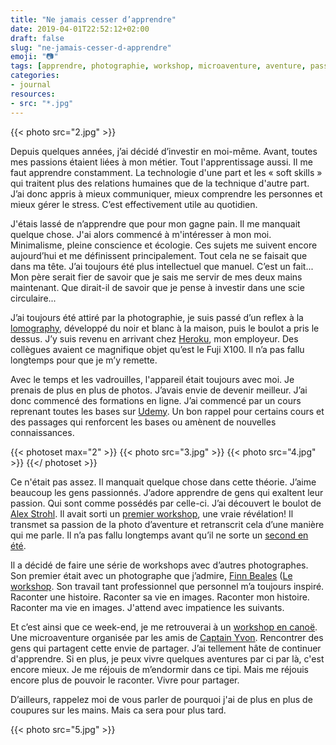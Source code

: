 ```yaml
---
title: "Ne jamais cesser d’apprendre"
date: 2019-04-01T22:52:12+02:00
draft: false
slug: "ne-jamais-cesser-d-apprendre"
emoji: "📷"
tags: [apprendre, photographie, workshop, microaventure, aventure, passion, investissement, self-esteem, artisanat, creation, inspiration, changement]
categories:
- journal
resources:
- src: "*.jpg"
---
```


{{< photo src="2.jpg" >}}

Depuis quelques années, j’ai décidé d’investir en moi-même. Avant, toutes mes passions étaient liées à mon métier. Tout l'apprentissage aussi. Il me faut apprendre constamment. La technologie d'une part et les « soft skills » qui traitent plus des relations humaines que de la technique d'autre part. J’ai donc appris à mieux communiquer, mieux comprendre les personnes et mieux gérer le stress. C’est effectivement utile au quotidien. 

J'étais lassé de n’apprendre que pour mon gagne pain. Il me manquait quelque chose. J'ai alors commencé à m'intéresser à mon moi. Minimalisme, pleine conscience et écologie. Ces sujets me suivent encore aujourd’hui et me définissent principalement. Tout cela ne se faisait que dans ma tête. J’ai toujours été plus intellectuel que manuel. C’est un fait... Mon père serait fier de savoir que je sais me servir de mes deux mains maintenant. Que dirait-il de savoir que je pense à investir dans une scie circulaire...

J’ai toujours été attiré par la photographie, je suis passé d’un reflex à la [lomography](https://lomography.com), développé du noir et blanc à la maison, puis le boulot a pris le dessus. J’y suis revenu en arrivant chez [Heroku](https://heroku.com), mon employeur. Des collègues avaient ce magnifique objet qu’est le Fuji X100. Il n’a pas fallu longtemps pour que je m’y remette.

Avec le temps et les vadrouilles, l'appareil était toujours avec moi. Je prenais de plus en plus de photos. J’avais envie de devenir meilleur. J’ai donc commencé des formations en ligne. J’ai commencé par un cours reprenant toutes les bases sur [Udemy](https://www.udemy.com/photography-masterclass-complete-guide-to-photography/). Un bon rappel pour certains cours et des passages qui renforcent les bases ou amènent de nouvelles connaissances.

{{< photoset max="2" >}}
  {{< photo src="3.jpg" >}}
  {{< photo src="4.jpg" >}}
{{</ photoset >}}


Ce n'était pas assez. Il manquait quelque chose dans cette théorie. J’aime beaucoup les gens passionnés. J’adore apprendre de gens qui exaltent leur passion. Qui sont comme possédés par celle-ci. J’ai découvert le boulot de [Alex Strohl](http://www.alexstrohl.com). Il avait sorti un [premier workshop](https://workshop.alexstrohl.com), une vraie révélation! Il transmet sa passion de la photo d’aventure et retranscrit cela d’une manière qui me parle. Il n’a pas fallu longtemps avant qu’il ne sorte un [second en été](http://summer.alexstrohl.com). 

Il a décidé de faire une série de workshops avec d’autres photographes. Son premier était avec un photographe que j’admire, [Finn Beales](https://www.madebyfinn.com) ([Le workshop](https://finnxstrohl.com). Son travail tant professionnel que personnel m’a toujours inspiré. Raconter une histoire. Raconter sa vie en images. Raconter mon histoire. Raconter ma vie en images. J'attend avec impatience les suivants.

Et c’est ainsi que ce week-end, je me retrouverai à un [workshop en canoë](http://workshops.captainyvon.fr/workshops/workshop-photo-aventure-canoe-et-bivouac-sur-la-loire/). Une microaventure organisée par les amis de [Captain Yvon](https://captainyvon.fr). Rencontrer des gens qui partagent cette envie de partager. J’ai tellement hâte de continuer d'apprendre. Si en plus, je peux vivre quelques aventures par ci par là, c'est encore mieux. Je me réjouis de m’endormir dans ce tipi. Mais me réjouis encore plus de pouvoir le raconter. Vivre pour partager.

D’ailleurs, rappelez moi de vous parler de pourquoi j'ai de plus en plus de coupures sur les mains. Mais ca sera pour plus tard.

{{< photo src="5.jpg" >}}
